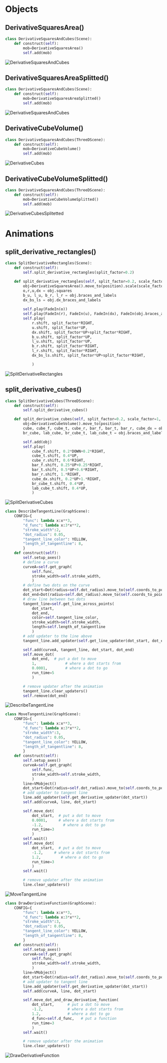 


# Objects

## DerivativeSquaresArea()

```python
class DerivativeSquaresAndCubes(Scene):
    def construct(self):
        mob=DerivativeSquaresArea()
        self.add(mob)
```

![DerivativeSquaresAndCubes](https://user-images.githubusercontent.com/80928294/111724064-ebaf9200-88a7-11eb-94fb-65f39d043954.png)

## DerivativeSquaresAreaSplitted()

```python
class DerivativeSquaresAndCubes(Scene):
    def construct(self):
        mob=DerivativeSquaresAreaSplitted()
        self.add(mob)
```

![DerivativeSquaresAndCubes](https://user-images.githubusercontent.com/80928294/111724501-b5bedd80-88a8-11eb-90a0-608eb2a94b2e.png)

## DerivativeCubeVolume()

```python
class DerivativeSquaresAndCubes(ThreeDScene):
    def construct(self):
        mob=DerivativeCubeVolume()
        self.add(mob)
```

![DerivativeCubes](https://user-images.githubusercontent.com/80928294/111894343-7b427580-8a4d-11eb-92ef-e5b9c8007800.png)


## DerivativeCubeVolumeSplitted()

```python
class DerivativeSquaresAndCubes(ThreeDScene):
    def construct(self):
        mob=DerivativeCubeVolumeSplitted()
        self.add(mob)
```

![DerivativeCubesSplitetted](https://user-images.githubusercontent.com/80928294/111894348-8a292800-8a4d-11eb-99c6-20d4f0b3ffe7.png)


# Animations

## split_derivative_rectangles()
```python
class SplitDerivativeRectangles(Scene):
    def construct(self):
        self.split_derivative_rectangles(split_factor=0.2)

    def split_derivative_rectangles(self, split_factor=0.2, scale_factor=1, position=[0,0,0]):
        obj=DerivativeSquaresArea().move_to(position).scale(scale_factor)
        o,r,u,dx = obj.squares        
        b_u, l_u, b_r, l_r = obj.braces_and_labels
        dx_bs_ls = obj.dx_braces_and_labels
        
        self.play(FadeIn(o))
        self.play(FadeIn(r), FadeIn(u), FadeIn(dx), FadeIn(obj.braces_and_labels), FadeIn(obj.dx_braces_and_labels))
        self.play(
            r.shift, split_factor*RIGHT,
            u.shift, split_factor*UP,
            dx.shift, split_factor*UP+split_factor*RIGHT,
            b_u.shift, split_factor*UP,
            l_u.shift, split_factor*UP,
            b_r.shift, split_factor*RIGHT,
            l_r.shift, split_factor*RIGHT,
            dx_bs_ls.shift, split_factor*UP+split_factor*RIGHT,

            )
```

![SplitDerivativeRectangles](https://user-images.githubusercontent.com/80928294/111894401-d70cfe80-8a4d-11eb-9396-8b13480d40b6.gif)

## split_derivative_cubes()

```python
class SplitDerivativeCubes(ThreeDScene):
    def construct(self):
        self.split_derivative_cubes()

    def split_derivative_cubes(self, split_factor=0.2, scale_factor=1, position=[0,0,0]):
        obj=DerivativeCubeVolume().move_to(position)
        cube, cube_f, cube_t, cube_r, bar_f, bar_t, bar_r, cube_dx = obj.cubes
        br_cube, lab_cube, br_cube_t, lab_cube_t = obj.braces_and_labels

        self.add(obj)
        self.play(
            cube_f.shift, 0.2*DOWN+0.2*RIGHT,
            cube_t.shift, 0.4*UP,
            cube_r.shift, 0.6*RIGHT,
            bar_f.shift, 0.25*UP+0.25*RIGHT,
            bar_t.shift, 0.5*UP+0.6*RIGHT,
            bar_r.shift, 1.*RIGHT,
            cube_dx.shift, 0.2*UP+1.*RIGHT,
            br_cube_t.shift, 0.4*UP, 
            lab_cube_t.shift, 0.4*UP,
            )
```

![SplitDerivativeCubes](https://user-images.githubusercontent.com/80928294/111894427-f441cd00-8a4d-11eb-8599-33fb468ad3cb.gif)





```python
class DescribeTangentLine(GraphScene):
    CONFIG={
        "func": lambda x:x**3,
        "d_func": lambda x:3*x**2,
        "stroke_width":2,
        "dot_radius": 0.05,
        "tangent_line_color": YELLOW,
        "length_of_tangentline": 8,
        }
    def construct(self):
        self.setup_axes()
        # define a curve
        curveA=self.get_graph(
            self.func,
            stroke_width=self.stroke_width,
            )
        # define two dots on the curve
        dot_start=Dot(radius=self.dot_radius).move_to(self.coords_to_point(0,self.func(0)))
        dot_end=Dot(radius=self.dot_radius).move_to(self.coords_to_point(1,self.func(1)))
        # draw line between two dots
        tangent_line=self.get_line_across_points(
            dot_start,
            dot_end,
            color=self.tangent_line_color,
            stroke_width=self.stroke_width,
            length=self.length_of_tangentline
            )
        # add updater to the line above
        tangent_line.add_updater(self.get_line_updater(dot_start, dot_end, length=self.length_of_tangentline))

        self.add(curveA, tangent_line, dot_start, dot_end)
        self.move_dot(
            dot_end,  # put a dot to move
            1,             # where a dot starts from
            0.0001,        # where a dot to go
            run_time=5
            )

        # remove updater after the animation
        tangent_line.clear_updaters()
        self.remove(dot_end)
```

![DescribeTangentLine](https://user-images.githubusercontent.com/80928294/111892378-4b3fa600-8a3e-11eb-9216-e886da5fa818.gif)

```python
class MoveTangentLine(GraphScene):
    CONFIG={
        "func": lambda x:x**3,
        "d_func": lambda x:3*x**2,
        "stroke_width":3,
        "dot_radius": 0.05,
        "tangent_line_color": YELLOW,
        "length_of_tangentline": 8,
        }
    def construct(self):
        self.setup_axes()
        curveA=self.get_graph(
            self.func,
            stroke_width=self.stroke_width,
            )
        line=VMobject()
        dot_start=Dot(radius=self.dot_radius).move_to(self.coords_to_point(0,self.func(0)))
        # add updater to tangent line
        line.add_updater(self.get_derivative_updater(dot_start))
        self.add(curveA, line, dot_start)

        self.move_dot(
            dot_start,  # put a dot to move
            0.0001,     # where a dot starts from
            -1.2,         # where a dot to go
            run_time=3
            )
        self.wait()
        self.move_dot(
            dot_start,  # put a dot to move
            -1.2,     # where a dot starts from
            1.2,         # where a dot to go
            run_time=3
            )
        self.wait()

        # remove updater after the animation
        line.clear_updaters()
```

![MoveTangentLine](https://user-images.githubusercontent.com/80928294/111892451-00725e00-8a3f-11eb-9e4c-cb1850138b76.gif)

```python
class DrawDerivativeFunction(GraphScene):
    CONFIG={
        "func": lambda x:x**3,
        "d_func": lambda x:3*x**2,
        "stroke_width":3,
        "dot_radius": 0.05,
        "tangent_line_color": YELLOW,
        "length_of_tangentline": 8,
        }
    def construct(self):
        self.setup_axes()
        curveA=self.get_graph(
            self.func,
            stroke_width=self.stroke_width,
            )
        line=VMobject()
        dot_start=Dot(radius=self.dot_radius).move_to(self.coords_to_point(0,self.func(0)))
        # add updater to tangent line
        line.add_updater(self.get_derivative_updater(dot_start))
        self.add(curveA, line, dot_start)

        self.move_dot_and_draw_derivative_function(
            dot_start,      # put a dot to move
            -1.2,           # where a dot starts from
            1.2,            # where a dot to go
            d_func=self.d_func,   # put a function
            run_time=3
            )
        self.wait()

        # remove updater after the animation
        line.clear_updaters()
```

![DrawDerivativeFunction](https://user-images.githubusercontent.com/80928294/111892521-8bebef00-8a3f-11eb-8d95-955bd7869a31.gif)
